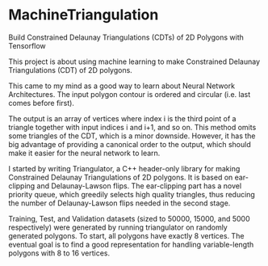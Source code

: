 # MachineTriangulation
Build Constrained Delaunay Triangulations (CDTs) of 2D Polygons with Tensorflow


This project is about using machine learning to make Constrained Delaunay Triangulations (CDT) of 2D polygons.

This came to my mind as a good way to learn about Neural Network Architectures. The input polygon contour is ordered and circular (i.e. last comes before first).

The output is an array of vertices where index i is the third point of a triangle together with input indices i and i+1, and so on. This method omits some triangles of the CDT, which is a minor downside. However, it has the big advantage of providing a canonical order to the output, which should make it easier for the neural network to learn.

I started by writing Triangulator, a C++ header-only library for making Constrained Delaunay Triangulations of 2D polygons. It is based on ear-clipping and Delaunay-Lawson flips. The ear-clipping part has a novel priority queue, which greedily selects high quality triangles, thus reducing the number of Delaunay-Lawson flips needed in the second stage.

Training, Test, and Validation datasets (sized to 50000, 15000, and 5000 respectively) were generated by running triangulator on randomly generated polygons. To start, all polygons have exactly 8 vertices. The eventual goal is to find a good representation for handling variable-length polygons with 8 to 16 vertices.
